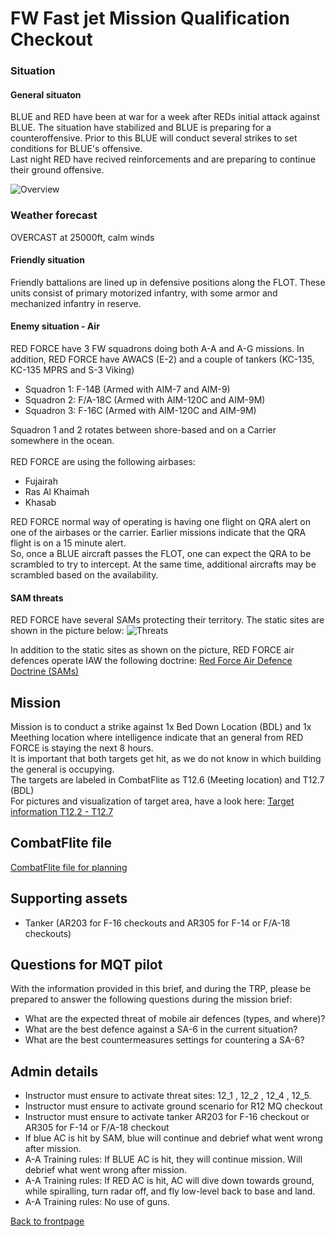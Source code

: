 # FW Fast jet Mission Qualification Checkout


### Situation
#### General situaton
BLUE and RED have been at war for a week after REDs initial attack against BLUE. The situation have stabilized and BLUE is preparing for a counteroffensive. 
Prior to this BLUE will conduct several strikes to set conditions for BLUE's offensive. <br>
Last night RED have recived reinforcements and are preparing to continue their ground offensive.

![Overview](/ATRM_Brief/Pictures/388_MQ_CHECKOUT_R12.PNG)


### Weather forecast
OVERCAST at 25000ft, calm winds


#### Friendly situation
Friendly battalions are lined up in defensive positions along the FLOT. These units consist of primary motorized infantry, with some armor and mechanized infantry in reserve.


#### Enemy situation - Air
RED FORCE have 3 FW squadrons doing both A-A and A-G missions. In addition, RED FORCE have AWACS (E-2) and a couple of tankers (KC-135, KC-135 MPRS and S-3 Viking)
- Squadron 1: F-14B (Armed with AIM-7 and AIM-9)
- Squadron 2: F/A-18C (Armed with AIM-120C and AIM-9M)
- Squadron 3: F-16C (Armed with AIM-120C and AIM-9M)

Squadron 1 and 2 rotates between shore-based and on a Carrier somewhere in the ocean. <br>
<br>
RED FORCE are using the following airbases:
- Fujairah
- Ras Al Khaimah
- Khasab

RED FORCE normal way of operating is having one flight on QRA alert on one of the airbases or the carrier. Earlier missions indicate that the QRA flight is on a 15 minute alert.<br>
So, once a BLUE aircraft passes the FLOT, one can expect the QRA to be scrambled to try to intercept. At the same time, additional aircrafts may be scrambled based on the availability.<br>


#### SAM threats
RED FORCE have several SAMs protecting their territory. The static sites are shown in the picture below:
![Threats](/ATRM_Brief/Pictures/388_MQ_CHECKOUT_R12_2.PNG)

In addition to the static sites as shown on the picture, RED FORCE air defences operate IAW the following doctrine:
[Red Force Air Defence Doctrine (SAMs)](/ATRM_Brief/Pages/Generic_airdefence.html)  


## Mission
Mission is to conduct a strike against 1x Bed Down Location (BDL) and 1x Meething location where intelligence indicate that an general from RED FORCE is staying the next 8 hours. <br>
It is important that both targets get hit, as we do not know in which building the general is occupying.<br>
The targets are labeled in CombatFlite as T12.6 (Meeting location) and T12.7 (BDL) <br>
For pictures and visualization of target area, have a look here: [Target information T12.2 - T12.7](/ATRM_Brief/Targets/ATRM_Range12_T12.2_T12.7.pdf) 

## CombatFlite file
[CombatFlite file for planning](/ATRM_Brief/Files/ATRM_CF_388_MQ_checkout.cf)


## Supporting assets
- Tanker (AR203 for F-16 checkouts and AR305 for F-14 or F/A-18 checkouts)

## Questions for MQT pilot
With the information provided in this brief, and during the TRP, please be prepared to answer the following questions during the mission brief:
- What are the expected threat of mobile air defences (types, and where)?
- What are the best defence against a SA-6 in the current situation?
- What are the best countermeasures settings for countering a SA-6?


## Admin details
- Instructor must ensure to activate threat sites: 12_1 , 12_2 , 12_4 , 12_5.
- Instructor must ensure to activate ground scenario for R12 MQ checkout
- Instructor must ensure to activate tanker AR203 for F-16 checkout or AR305 for F-14 or F/A-18 checkout
- If blue AC is hit by SAM, blue will continue and debrief what went wrong after mission.
- A-A Training rules: If BLUE AC is hit, they will continue mission. Will debrief what went wrong after mission. 
- A-A Training rules: If RED AC is hit, AC will dive down towards ground, while spiralling,  turn radar off, and fly low-level back to base and land. 
- A-A Training rules: No use of guns.





[Back to frontpage](https://132nd-vwing.github.io/ATRM_Brief/)